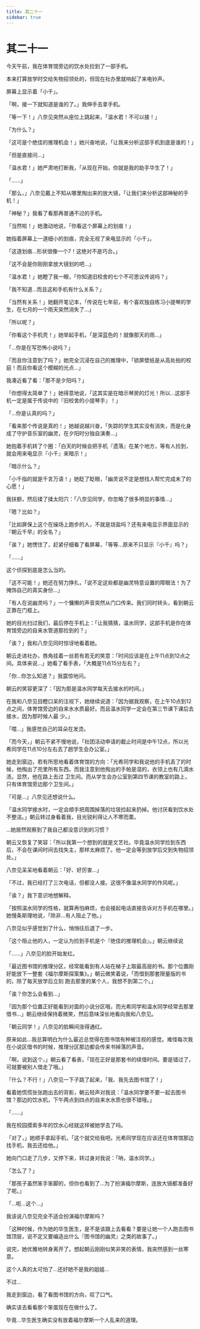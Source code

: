 ```yaml
---
title: 其二十一
sidebar: true
---
```


# 其二十一

<ClientOnly>
<title-pv/>
</ClientOnly>

今天午前，我在体育馆旁边的饮水处捡到了一部手机。

本来打算放学时交给失物招领处的，但现在社办里就响起了来电铃声。

屏幕上显示着「小千」。

「啊，接一下就知道是谁的了。」我伸手去拿手机。

「等一下！」八奈见突然从座位上跳起来，「温水君！不可以接！」

「为什么？」

「这可是个绝佳的推理机会！」她兴奋地说，「让我来分析这部手机到底是谁的！」

「但是直接问...」

「温水君！」她严肃地打断我，「从现在开始，你就是我的助手华生了！」

「......」

「那么，」八奈见戴上不知从哪里掏出来的放大镜，「让我们来分析这部神秘的手机！」

「神秘？」我看了看那再普通不过的手机。

「当然啦！」她激动地说，「你看这个屏幕上的划痕！」

她指着屏幕上一道细小的划痕，完全无视了来电显示的「小千」。

「这道划痕...形状很像一个7！这绝对不是巧合。」

「这不会是你刚刚拿放大镜划的吧...」

「温水君！」她瞪了我一眼，「你知道旧校舍的七个不可思议传说吗？」

「我不知道...而且这和手机有什么关系？」

「当然有关系！」她翻开笔记本，「传说在七年前，有个喜欢独自练习小提琴的学生，在七月的一个雨天突然消失了...」

「所以呢？」

「你看这个手机壳！」她举起手机，「是深蓝色的！就像那天的雨...」

「...你是在写恐怖小说吗？」

「而且你注意到了吗？」她完全沉浸在自己的推理中，「锁屏壁纸是从高处拍的校庭！而且你看这个模糊的光点...」

我凑近看了看：「那不是夕阳吗？」

「你想得太简单了！」她得意地说，「这其实是在暗示琴房的灯光！所以...这部手机一定是属于传说中的『旧校舍的小提琴手』！」

「...你是认真的吗？」

「看来那个传说是真的！」她越说越兴奋，「失踪的学生其实没有消失，而是化身成了守护音乐室的幽灵，在夕阳时分独自演奏...」

她抱着手机转了个圈：「白天的时候会把手机『遗落』在某个地方，等有人捡到，就会用来电显示『小千』来暗示！」

「暗示什么？」

「小千指的就是千言万语！」她眨了眨眼，「幽灵说不定是想找人帮忙完成未了的心愿！」

我扶额，然后揉了揉太阳穴：「八奈见同学，你忽略了很多明显的事情...」

「嗯？比如？」

「比如屏保上这个在操场上跑步的人，不就是烧盐吗？还有来电显示界面显示的『朝云千早』的全名？」

「诶？」她愣住了，赶紧仔细看了看屏幕，「等等...原来不只显示『小千』吗？」

「......」

这个侦探到底是怎么当的。

「这不可能！」她还在努力挣扎，「说不定这些都是幽灵特意设置的障眼法！为了掩饰自己的真实身份...」

「有人在说幽灵吗？」一个慵懒的声音突然从门口传来。我们同时转头，看到朝云正靠在门框上。

她的目光扫过我们，最后停在手机上：「让我猜猜，温水同学，这部手机是你在体育馆旁边的自来水管道那捡到的？」

「诶？」我和八奈见同时惊讶地看着她。

朝云走进社办，唇角挂着一丝若有若无的笑意：「时间应该是在上午11点到12点之间。具体来说...」她看了看手表，「大概是11点15分左右？」

「你...你怎么知道？」我震惊地问。

朝云的笑容更深了：「因为那是温水同学每天去接水的时间。」

在我和八奈见目瞪口呆的注视下，她继续说道：「因为据我观察，在上午10点到12点之间，体育馆旁边的自来水水质最好。而且温水同学一定会在第三节课下课后去接水，因为那时候人最
少。」

「喂...」我感觉自己的耳朵在发烫。

「而今天，」朝云不紧不慢地说，「社团活动申请的截止时间是中午12点，所以光希同学在11点10分左右去了趟学生会办公室。」

她走到窗边，若有所思地看着体育馆的方向：「光希同学和我说他的手机丢了的时候，他掏出了兜里所有东西。而我注意到他掏出的手帕是湿的，衣领上也有几滴水渍。显然，他在路上去过
卫生间。而从学生会办公室到第四节课的教室的路上，只有体育馆旁边那个卫生间。」

「可是...」八奈见还想说什么。

「温水同学接水时，一定会顺手把周围掉落的垃圾捡起来扔掉。他讨厌看到饮水处不整洁。」朝云转过身看着我，目光锐利得让人不寒而栗。

...她居然观察到了我自己都没意识到的习惯？

朝云又恢复了笑容：「所以我第一个想到的就是文艺社。毕竟温水同学捡到东西后，不会在课间时间去找失主，那样太麻烦了。他一定会等到放学后交到失物招领处。」

八奈见呆呆地看着朝云：「好、好厉害...」

「不过，我已经打了三次电话，但都没人接。这很不像温水同学的作风呢。」

「诶？」我下意识地想解释。

「按照温水同学的性格，就算再怕麻烦，也会接起电话直接告诉对方手机在哪里。」她慢条斯理地说，「除非...有人阻止了他。」

八奈见似乎感觉到了什么，悄悄往后退了一步。

「这个阻止他的人，一定认为捡到手机是个『绝佳的推理机会』。」朝云继续说

「......」八奈见的脸开始发红。

「最近图书馆的推理分区，经常能看到有人站在梯子上取最高层的书。那个位置刚好能放下一整套《福尔摩斯探案集》。」朝云微笑着说，「而借到那套限量版的书的，除了每天放学后立刻
跑去那里的某个人，我想不到第二个。」

「诶？你怎么会看到...」

「因为那个位置正好能看到对面的小说分区哦，而光希同学和温水同学经常去那里借书...」朝云继续保持着微笑，然后意味深长地看向我和八奈见。

「朝云同学！」八奈见的脸瞬间涨得通红。

原来如此...我总算明白为什么最近总觉得在图书馆有种被注视的感觉。难怪每次我在小说区借书的时候，推理分区那边都会传来书掉落的声音。

「啊，说到这个，」朝云看了看表，「现在正好是那套书的续借时间。要是错过了，可就要被别人借走了哦。」

「什么？不行！」八奈见一下子跳了起来，「我、我先去图书馆了！」

看着她慌慌张张跑出去的背影，朝云轻声对我说：「温水同学要不要一起去图书馆？那边的饮水机，下午两点到四点的自来水水质也很不错哦。」

「......」

我在校园摸索多年的饮水心经就这样被她学去了吗。

「对了，」她顺手拿起手机，「这个就交给我吧。光希同学现在应该还在体育馆那边找手机，我去还给他。」

她向门口走了几步，又停下来，转过身对我说：「呐，温水同学。」

「怎么了？」

「那孩子虽然笨手笨脚的，但你也看到了...为了扮演福尔摩斯，连放大镜都准备好了呢。」

「...呃...这个...」

我该说八奈见完全不适合扮演福尔摩斯吗？

「这种时候，作为她的华生医生，是不是该跟上去看看？要是让她一个人跑去图书馆顶层，说不定又要编造出什么『图书馆的幽灵』之类的故事了。」

说完，她优雅地转身离开了。想起朝云刚刚似笑非笑的表情，我突然感到一丝寒意。

这个人真的太可怕了...还好她不是我的姐姐...

不过...

我走到窗边，看了看图书馆的方向，叹了口气。

确实该去看看那个笨蛋现在在做什么了。

毕竟...华生医生确实没有放着福尔摩斯一个人乱来的道理。

<ClientOnly>
  <leave/>
</ClientOnly/>